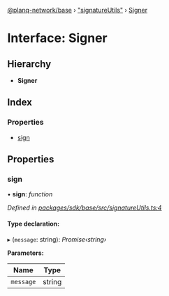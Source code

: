 [@planq-network/base](../README.md) › ["signatureUtils"](../modules/_signatureutils_.md) › [Signer](_signatureutils_.signer.md)

# Interface: Signer

## Hierarchy

* **Signer**

## Index

### Properties

* [sign](_signatureutils_.signer.md#sign)

## Properties

###  sign

• **sign**: *function*

*Defined in [packages/sdk/base/src/signatureUtils.ts:4](https://github.com/planq-network/planq-sdk/blob/master/packages/sdk/base/src/signatureUtils.ts#L4)*

#### Type declaration:

▸ (`message`: string): *Promise‹string›*

**Parameters:**

Name | Type |
------ | ------ |
`message` | string |
